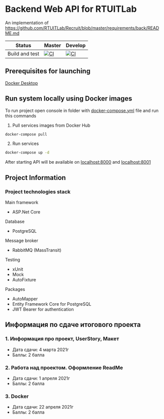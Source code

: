 # Backend Web API for RTUITLab
An implementation of https://github.com/RTUITLab/Recruit/blob/master/requirements/back/README.md

| Status | Master | Develop |
| ------ | ---- | ---- |
|  Build and  test  | [![CI](https://github.com/Inozpavel/RTUITLabBackend/actions/workflows/dotnet.yml/badge.svg?branch=master&event=push)](https://github.com/Inozpavel/RTUITLabBackend/actions/workflows/dotnet.yml)| [![CI](https://github.com/Inozpavel/RTUITLabBackend/actions/workflows/dotnet.yml/badge.svg?branch=dev&event=push)](https://github.com/Inozpavel/RTUITLabBackend/actions/workflows/dotnet.yml) |

## Prerequisites for launching

[Docker Desktop](https://www.docker.com/products/docker-desktop)

## Run system locally using Docker images

To run project open console in folder with [docker-compose.yml](docker-compose.yml?raw=true) file and run this commands

1. Pull services images from Docker Hub

```cmd
docker-compose pull
```

2. Run services

```cmd
docker-compose up -d
```

After starting API will be available on [localhost:8000](http://localhost:8000)
and [localhost:8001](http://localhost:8001)

## Project Information

### Project technologies stack

Main framework

- ASP.Net Core

Database

- PostgreSQL

Message broker

- RabbitMQ (MassTransit)

Testing

- xUnit
- Mock
- AutoFixture

Packages

- AutoMapper
- Entity Framework Core for PostgreSQL
- JWT Bearer for authentication

## Информация по сдаче итогового проекта
### 1. Информация про проект, UserStory, Макет
  * Дата сдачи: 4 марта 2021г
  * Баллы: 2 балла

### 2. Работа над проектом. Оформление ReadMe
  * Дата сдачи: 1 апреля 2021г
  * Баллы: 2 балла

### 3. Docker
  * Дата сдачи: 22 апреля 2021г
  * Баллы: 2 балла
